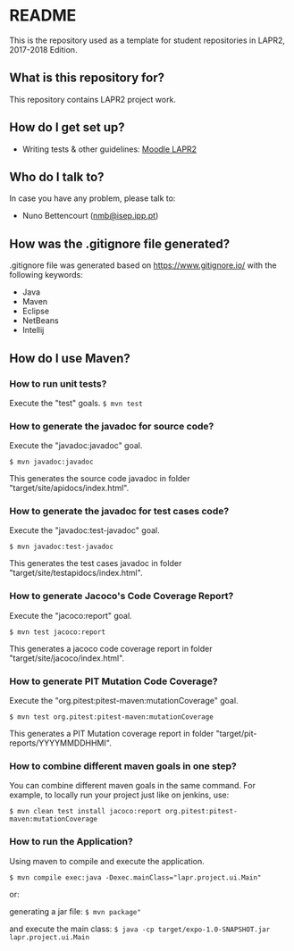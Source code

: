 # README #

This is the repository used as a template for student repositories in LAPR2, 2017-2018 Edition.

## What is this repository for? ##

This repository contains LAPR2 project work.

## How do I get set up? ##

* Writing tests & other guidelines: [Moodle LAPR2](https://moodle.isep.ipp.pt/course/view.php?id=6037)

## Who do I talk to? ##
In case you have any problem, please talk to:
* Nuno Bettencourt (nmb@isep.ipp.pt)

## How was the .gitignore file generated? ##
.gitignore file was generated based on https://www.gitignore.io/ with the following keywords:
  - Java
  - Maven
  - Eclipse
  - NetBeans
  - Intellij

## How do I use Maven? ##

### How to run unit tests? ###
Execute the "test" goals.
`$ mvn test`

### How to generate the javadoc for source code? ###
Execute the "javadoc:javadoc" goal.

`$ mvn javadoc:javadoc`

This generates the source code javadoc in folder "target/site/apidocs/index.html".

### How to generate the javadoc for test cases code? ###
Execute the "javadoc:test-javadoc" goal.

`$ mvn javadoc:test-javadoc`

This generates the test cases javadoc in folder "target/site/testapidocs/index.html".

### How to generate Jacoco's Code Coverage Report? ###
Execute the "jacoco:report" goal.

`$ mvn test jacoco:report`

This generates a jacoco code coverage report in folder "target/site/jacoco/index.html".

### How to generate PIT Mutation Code Coverage? ###
Execute the "org.pitest:pitest-maven:mutationCoverage" goal.

`$ mvn test org.pitest:pitest-maven:mutationCoverage`

This generates a PIT Mutation coverage report in folder "target/pit-reports/YYYYMMDDHHMI".

### How to combine different maven goals in one step? ###
You can combine different maven goals in the same command. For example, to locally run your project just like on jenkins, use:

`$ mvn clean test install jacoco:report org.pitest:pitest-maven:mutationCoverage`

### How to run the Application? ###
Using maven to compile and execute the application.

`$ mvn compile exec:java -Dexec.mainClass="lapr.project.ui.Main" `

or:

generating a jar file:
`$ mvn package" `

and execute the main class:
`$ java -cp target/expo-1.0-SNAPSHOT.jar lapr.project.ui.Main`

